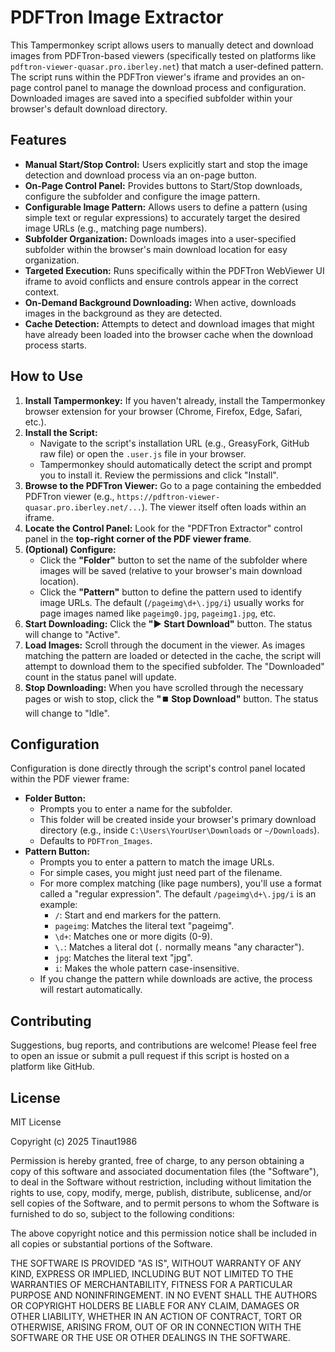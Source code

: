 # PDFTron Image Extractor

This Tampermonkey script allows users to manually detect and download images from PDFTron-based viewers (specifically tested on platforms like `pdftron-viewer-quasar.pro.iberley.net`) that match a user-defined pattern. The script runs within the PDFTron viewer's iframe and provides an on-page control panel to manage the download process and configuration. Downloaded images are saved into a specified subfolder within your browser's default download directory.

## Features

*   **Manual Start/Stop Control:** Users explicitly start and stop the image detection and download process via an on-page button.
*   **On-Page Control Panel:** Provides buttons to Start/Stop downloads, configure the subfolder and configure the image pattern.
*   **Configurable Image Pattern:** Allows users to define a pattern (using simple text or regular expressions) to accurately target the desired image URLs (e.g., matching page numbers).
*   **Subfolder Organization:** Downloads images into a user-specified subfolder within the browser's main download location for easy organization.
*   **Targeted Execution:** Runs specifically within the PDFTron WebViewer UI iframe to avoid conflicts and ensure controls appear in the correct context.
*   **On-Demand Background Downloading:** When active, downloads images in the background as they are detected.
*   **Cache Detection:** Attempts to detect and download images that might have already been loaded into the browser cache when the download process starts.

## How to Use

1.  **Install Tampermonkey:** If you haven't already, install the Tampermonkey browser extension for your browser (Chrome, Firefox, Edge, Safari, etc.).
2.  **Install the Script:**
    *   Navigate to the script's installation URL (e.g., GreasyFork, GitHub raw file) or open the `.user.js` file in your browser.
    *   Tampermonkey should automatically detect the script and prompt you to install it. Review the permissions and click "Install".
3.  **Browse to the PDFTron Viewer:** Go to a page containing the embedded PDFTron viewer (e.g., `https://pdftron-viewer-quasar.pro.iberley.net/...`). The viewer itself often loads within an iframe.
4.  **Locate the Control Panel:** Look for the "PDFTron Extractor" control panel in the **top-right corner of the PDF viewer frame**.
5.  **(Optional) Configure:**
    *   Click the **"Folder"** button to set the name of the subfolder where images will be saved (relative to your browser's main download location).
    *   Click the **"Pattern"** button to define the pattern used to identify image URLs. The default (`/pageimg\d+\.jpg/i`) usually works for page images named like `pageimg0.jpg`, `pageimg1.jpg`, etc.
6.  **Start Downloading:** Click the **"▶️ Start Download"** button. The status will change to "Active".
7.  **Load Images:** Scroll through the document in the viewer. As images matching the pattern are loaded or detected in the cache, the script will attempt to download them to the specified subfolder. The "Downloaded" count in the status panel will update.
8.  **Stop Downloading:** When you have scrolled through the necessary pages or wish to stop, click the **"⏹️ Stop Download"** button. The status will change to "Idle".

## Configuration

Configuration is done directly through the script's control panel located within the PDF viewer frame:

*   **Folder Button:**
    *   Prompts you to enter a name for the subfolder.
    *   This folder will be created inside your browser's primary download directory (e.g., inside `C:\Users\YourUser\Downloads` or `~/Downloads`).
    *   Defaults to `PDFTron_Images`.
*   **Pattern Button:**
    *   Prompts you to enter a pattern to match the image URLs.
    *   For simple cases, you might just need part of the filename.
    *   For more complex matching (like page numbers), you'll use a format called a "regular expression". The default `/pageimg\d+\.jpg/i` is an example:
        *   `/`: Start and end markers for the pattern.
        *   `pageimg`: Matches the literal text "pageimg".
        *   `\d+`: Matches one or more digits (0-9).
        *   `\.`: Matches a literal dot (`.` normally means "any character").
        *   `jpg`: Matches the literal text "jpg".
        *   `i`: Makes the whole pattern case-insensitive.
    *   If you change the pattern while downloads are active, the process will restart automatically.

## Contributing

Suggestions, bug reports, and contributions are welcome! Please feel free to open an issue or submit a pull request if this script is hosted on a platform like GitHub.

## License

MIT License

Copyright (c) 2025 Tinaut1986

Permission is hereby granted, free of charge, to any person obtaining a copy
of this software and associated documentation files (the "Software"), to deal
in the Software without restriction, including without limitation the rights
to use, copy, modify, merge, publish, distribute, sublicense, and/or sell
copies of the Software, and to permit persons to whom the Software is
furnished to do so, subject to the following conditions:

The above copyright notice and this permission notice shall be included in all
copies or substantial portions of the Software.

THE SOFTWARE IS PROVIDED "AS IS", WITHOUT WARRANTY OF ANY KIND, EXPRESS OR
IMPLIED, INCLUDING BUT NOT LIMITED TO THE WARRANTIES OF MERCHANTABILITY,
FITNESS FOR A PARTICULAR PURPOSE AND NONINFRINGEMENT. IN NO EVENT SHALL THE
AUTHORS OR COPYRIGHT HOLDERS BE LIABLE FOR ANY CLAIM, DAMAGES OR OTHER
LIABILITY, WHETHER IN AN ACTION OF CONTRACT, TORT OR OTHERWISE, ARISING FROM,
OUT OF OR IN CONNECTION WITH THE SOFTWARE OR THE USE OR OTHER DEALINGS IN THE
SOFTWARE.